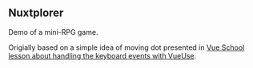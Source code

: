 ## Nuxtplorer
Demo of a mini-RPG game.

Origially based on a simple idea of moving dot presented in [Vue School lesson about handling the keyboard events with VueUse](https://vueschool.io/lessons/the-keyboard-and-vueuse).
